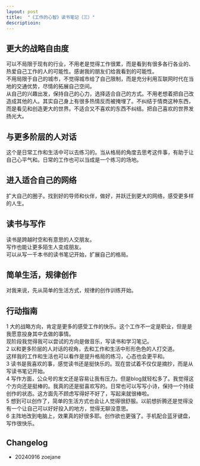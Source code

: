 ```yaml
---
layout: post
title:  "《工作的心智》读书笔记（三）"
descriptioin: 
---
```


## 更大的战略自由度
可以不局限于现有的行业，不用老是觉得工作很累，而是看到有很多各行各业的、热爱自己工作的人的可能性。感谢我的朋友们给我看到的可能性。  
不用局限于自己的城市，不觉得城市给了自己限制，而是充分利用互联网时代在当地的交通优势，尽情的拓展自己空间。  
从自己的兴趣出发，保持自己的心力，选择适合自己的方式。不用老想着把自己改造成其他的人。其实自己身上有很多热情反而被掩埋了。不纠结于情商这种东西，而是看见和创造更大的世界。不适合又不喜欢的东西不纠结。把自己喜欢的世界发扬光大。  

## 与更多阶层的人对话
这个是日常工作和生活中可以去练习的。当从格局的角度去思考这件事，有助于让自己心平气和。日常的工作也可以当成是一个练习的场地。

## 进入适合自己的网络
扩大自己的圈子。找到好的导师和伙伴，做好，并跃迁到更大的网络，感受更多样的人生。

## 读书与写作
读书是跨越时空和有意思的人交朋友。  
写作也能让更多陌生人变成朋友。  
可以从写一千本书的读书笔记开始，扩展自己的格局。  

## 简单生活，规律创作
对我来说，先从简单的生活方式，规律的创作训练开始。

## 行动指南
1 大的战略方向，肯定是更多的感受工作的快乐。这个工作不一定是职业，但是是我愿意投身其中去做的事情。  
现阶段我觉得我可以尝试的方向是做音乐，写读书和学习笔记。  
2 以和更多阶层的人对话的视角，去和工作和生活中形形色色的人打交道。  
这样我的工作和生活也可以看作是提升格局的练习，心态也会更平和。  
3 读书是我喜欢的事，感觉读书还是挺快乐的。现在尝试着不仅仅是摘抄，而是从写读书笔记开始。  
4 写作方面，公众号的发文还是容易让我有压力。但是blog就轻松多了。我觉得这个方向还是挺棒的。我真的还是挺喜欢写的。日常也可以写写小诗，保持一个持续创作的状态。这方面先不顾虑写得好不好了，写起来就很棒啦。  
5 想到可以创作了，简单的生活方式也会让人觉得很舒服。以前想折腾还是觉得没有一个让自己可以好好投入的地方，觉得无聊没意思。  
6 主阵地改到电脑上，效果真的好很多耶。创作欲也更强了。手机配合蓝牙键盘，写作很快乐。

## Changelog
- 20240916 zoejane
